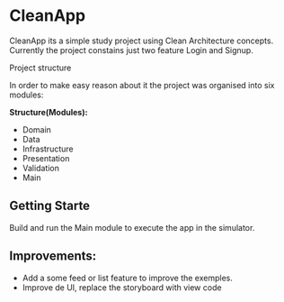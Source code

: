 # CleanApp
CleanApp its a simple study project using Clean Architecture concepts. Currently the project constains just two feature Login and Signup.

Project structure

In order to make easy reason about it the project was organised into six modules:

**Structure(Modules):**

- Domain
- Data
- Infrastructure
- Presentation
- Validation
- Main

## Getting Starte
Build and run the Main module to execute the app in the simulator.

## Improvements:

- Add a some feed or list feature to improve the exemples.
- Improve de UI, replace the storyboard with view code
